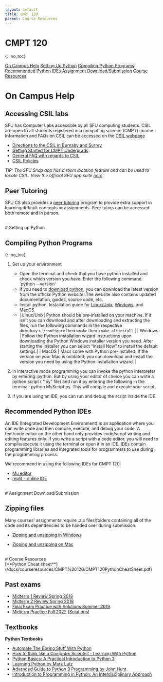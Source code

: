 ```yaml
---
layout: default
title: CMPT 120 
parent: Course Resources
---
```


<link rel="stylesheet" href="https://cdn.jsdelivr.net/npm/@shoelace-style/shoelace@2.0.0-beta.83/dist/themes/light.css" />
<script type="module" src="https://cdn.jsdelivr.net/npm/@shoelace-style/shoelace@2.0.0-beta.83/dist/shoelace.js"></script>

# CMPT 120
{: .no_toc}

<sl-tree>
        <sl-icon name="plus-square" slot="expand-icon"></sl-icon>
        <sl-icon name="dash-square" slot="collapse-icon"></sl-icon>
    <sl-tree-item>
    <a href="https://seenan21.github.io/SFU-INSTRUCTIONAL-SUPPORT-GROUP/docs/courseresources/cmpt120resources.html#on-campus-help">On Campus Help</a>
    </sl-tree-item>
    <sl-tree-item><a href="https://seenan21.github.io/SFU-INSTRUCTIONAL-SUPPORT-GROUP/docs/courseresources/cmpt120resources.html#setting-up-python">Setting Up Python</a>
        <sl-tree-item><a href="https://seenan21.github.io/SFU-INSTRUCTIONAL-SUPPORT-GROUP/docs/courseresources/cmpt120resources.html#compiling-python-programs">Compiling Python Programs</a></sl-tree-item>
        <sl-tree-item><a href="https://seenan21.github.io/SFU-INSTRUCTIONAL-SUPPORT-GROUP/docs/courseresources/cmpt120resources.html#recommended-python-ides"> Recommended Python IDEs</a></sl-tree-item>
    </sl-tree-item>
    <sl-tree-item><a href="https://seenan21.github.io/SFU-INSTRUCTIONAL-SUPPORT-GROUP/docs/courseresources/cmpt120resources.html#assignment-downloadsubmission">Assignment Download/Submission</a></sl-tree-item>
    <sl-tree-item><a href="https://seenan21.github.io/SFU-INSTRUCTIONAL-SUPPORT-GROUP/docs/courseresources/cmpt120resources.html#course-resources"> Course Resources</a>
    </sl-tree-item>
</sl-tree>


# On Campus Help

## Accessing CSIL labs

SFU has Computer Labs accessible by all SFU computing students. CSIL are open to all students registered in a computing science (CMPT) course. Information and FAQs on CSIL can be accessed on the [CSIL webpage](http://www.sfu.ca/computing/about/support/csil.html)

- [Directions to the CSIL in Burnaby and Surrey ](http://www.sfu.ca/computing/about/support/csil/csil-directions.html)
- [Getting Started for CMPT Undergrads](http://www.sfu.ca/computing/about/support/getting-started.html)
- [General FAQ with regards to CSIL](http://www.sfu.ca/computing/about/support/csil/general.html)
- [CSIL Policies](http://www.sfu.ca/computing/about/support/csil/policies.html)

*TIP: The SFU Snap app has a room location feature and can be used to locate CSIL. View the official SFU app suite [here](http://www.sfu.ca/apps.html).*

## Peer Tutoring
SFU CS also provides a [peer tutoring](https://www.sfu.ca/computing/current-students/undergraduate-students/student-resources/cs_peer_tutoring1.html) program to provide extra support in learning difficult concepts or assignments. Peer tutors can be accessed both remote and in person.



<br>
# Setting up Python


## Compiling Python Programs
{: .no_toc}

1. Set up your environment
    - Open the terminal and check that you have python installed and check which version you have. Enter the following command: 'python --version'
    - If you need to [download python](https://www.python.org/downloads/), you can download the latest version from the official Python website. The website also contains updated documentation, guides, source code, etc.  
    - Install python. Installation guide for [Linux/Unix](https://docs.python.org/3/using/unix.html), [Windows](https://docs.python.org/3/using/windows.html), and [MacOS](https://docs.python.org/3/using/mac.html) 
    - | Linux/Unix| Python should be pre-installed on your machine. If it isn’t you can download and after downloading and extracting the files, run the following commands in the respective directory:`>./configure` then  `>make` then  `>make altinstall` |
    | Windows | Follow the Python installation wizard instructions upon downloading the Python Windows installer version you need. After starting the installer you can select “Install Now” to install the default settings.|
    | MacOS   |  Macs come with Python pre-installed. If the version on your Mac is outdated, you can download and install the version you need by using the Python installation wizard. |

2. In interactive mode programming you can invoke the python interpreter by entering:  python. But by using your editor of choice you can write a python script ( “.py” file) and run it by entering the following in the terminal: python MyScript.py. This will compile and execute your script. 

3. If you are using an IDE, you can run and debug the script inside the IDE. 

## Recommended Python IDEs


An IDE (Integrated Development Environment) is an application where you can write code and then compile, execute, and debug your code. A text/code editor on the other hand only provides code/script writing and editing features only. If you write a script with a code editor, you will need to compile/execute it using the terminal or open it in an IDE. IDEs contain programming libraries and integrated tools for programmers to use during the programming process.

We recommend in using the following IDEs for CMPT 120:
- [Mu editor](https://codewith.mu/en/)
- [replit - online IDE](https://replit.com/site/ide)



<br>
# Assignment Download/Submission


## Zipping files

Many courses' assignments require .zip files/folders containing all of the code and its dependencies to be handed over during submission.

- [Zipping and unzipping in Windows](https://support.microsoft.com/en-us/windows/zip-and-unzip-files-8d28fa72-f2f9-712f-67df-f80cf89fd4e5#:~:text=Locate%20the%20file%20or%20folder,created%20in%20the%20same%20location.)

- [Zipping and unzipping on Mac](https://support.apple.com/en-ca/guide/mac-help/mchlp2528/mac#:~:text=Compress%20a%20file%20or%20folder,zip%20extension.)




<br>
# Course Resources

<br>
[**Python Cheat sheet**](/docs/courseresources/CMPT%20120/CMPT120PythonCheatSheet.pdf)

## Past exams

- [Midterm 1 Review Spring 2018](/docs/courseresources/CMPT%20120/CMPT120Midterm1ReviewSpring2018.pdf)
- [Midterm 2 Review Spring 2018](/docs/courseresources/CMPT%20120/CMPT120Midterm2ReviewSpring2018.pdf)
- [Final Exam Practice with Solutions Summer 2019](/docs/courseresources/CMPT%20120/CMPT120PracticeExamSolutionsSummer2019.pdf)
- [Midterm Practice Fall 2022](/docs/courseresources/CMPT%20120/CMPT120MidtermSampleFall2022.pdf) [(Solutions)](/docs/courseresources/CMPT%20120/CMPT120MidtermSampleSolutionsFall2022.pdf)


## Textbooks 

**Python Textbooks**

- [Automate The Boring Stuff With Python](/Textbook%20PDFs/Python%20Textbooks/TextbookPython%20-%20AutomateTheBoringStuffWithPython.pdf)
- [How to think like a Computer Scientist - Learning With Python](/Textbook%20PDFs/Python%20Textbooks/TextbookPython%20-%20How%20to%20Think%20Like%20a%20Computer%20Scientist.pdf)
- [Python Basics: A Practical Introduction to Python 3](https://static.realpython.com/python-basics-sample-chapters.pdf)
- [Learning Python by Mark Lutz](https://cfm.ehu.es/ricardo/docs/python/Learning_Python.pdf)
- [Advanced Guide to Python 3 Programming by John Hunt](https://warin.ca/ressources/books/2019_Book_AdvancedGuideToPython3Programm.pdf)
- [Introduction to Programming in Python: An Interdisciplinary Approach](https://introcs.cs.princeton.edu/python/home/)


<!--### Past assignments

Coming soon
{: .label .label-yellow } -->
